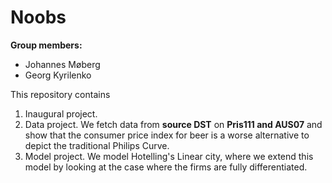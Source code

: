 # Noobs

**Group members:**
- Johannes Møberg
- Georg Kyrilenko

This repository contains  
1. Inaugural project. 
2. Data project. We fetch data from **source DST** on **Pris111 and AUS07** and show that the consumer price index for beer is a worse alternative to depict the traditional Philips Curve.
3. Model project. We model Hotelling's Linear city, where we extend this model by looking at the case where the firms are fully differentiated.
